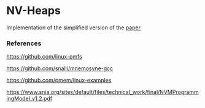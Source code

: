 # NV-Heaps

Implementation of the simplified version of the [paper](https://courses.engr.illinois.edu/ece598ms/sp2018/papers/paper44.pdf)


### References

<https://github.com/linux-pmfs>

<https://github.com/snalli/mnemosyne-gcc>

<https://github.com/pmem/linux-examples>

<https://www.snia.org/sites/default/files/technical_work/final/NVMProgrammingModel_v1.2.pdf>
